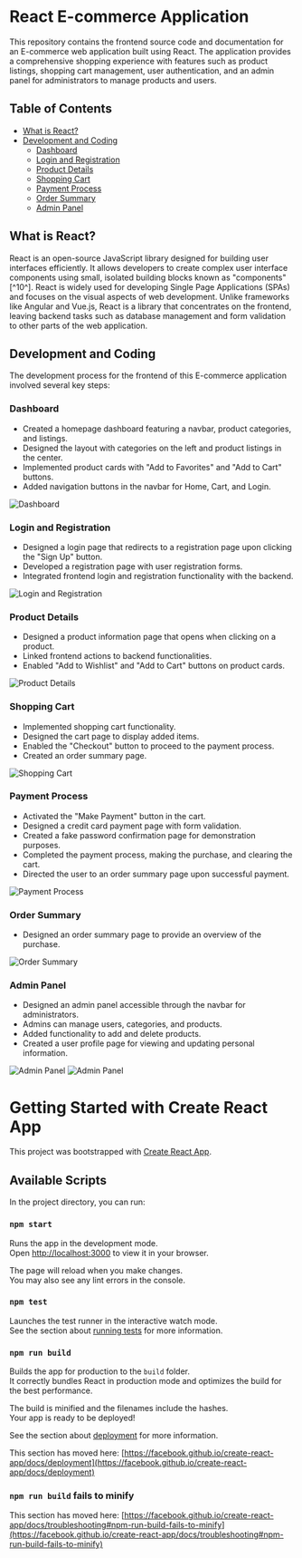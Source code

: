 # React E-commerce Application

This repository contains the frontend source code and documentation for an E-commerce web application built using React. The application provides a comprehensive shopping experience with features such as product listings, shopping cart management, user authentication, and an admin panel for administrators to manage products and users.

## Table of Contents

- [What is React?](#what-is-react)
- [Development and Coding](#development-and-coding)
  - [Dashboard](#dashboard)
  - [Login and Registration](#login-and-registration)
  - [Product Details](#product-details)
  - [Shopping Cart](#shopping-cart)
  - [Payment Process](#payment-process)
  - [Order Summary](#order-summary)
  - [Admin Panel](#admin-panel)

## What is React?

React is an open-source JavaScript library designed for building user interfaces efficiently. It allows developers to create complex user interface components using small, isolated building blocks known as "components"[^10^]. React is widely used for developing Single Page Applications (SPAs) and focuses on the visual aspects of web development. Unlike frameworks like Angular and Vue.js, React is a library that concentrates on the frontend, leaving backend tasks such as database management and form validation to other parts of the web application.

## Development and Coding

The development process for the frontend of this E-commerce application involved several key steps:

### Dashboard

- Created a homepage dashboard featuring a navbar, product categories, and listings.
- Designed the layout with categories on the left and product listings in the center.
- Implemented product cards with "Add to Favorites" and "Add to Cart" buttons.
- Added navigation buttons in the navbar for Home, Cart, and Login.

![Dashboard](images/6.png)

### Login and Registration

- Designed a login page that redirects to a registration page upon clicking the "Sign Up" button.
- Developed a registration page with user registration forms.
- Integrated frontend login and registration functionality with the backend.

![Login and Registration](images/7.png)

### Product Details

- Designed a product information page that opens when clicking on a product.
- Linked frontend actions to backend functionalities.
- Enabled "Add to Wishlist" and "Add to Cart" buttons on product cards.

![Product Details](images/8.png)

### Shopping Cart

- Implemented shopping cart functionality.
- Designed the cart page to display added items.
- Enabled the "Checkout" button to proceed to the payment process.
- Created an order summary page.

![Shopping Cart](images/9.png)

### Payment Process

- Activated the "Make Payment" button in the cart.
- Designed a credit card payment page with form validation.
- Created a fake password confirmation page for demonstration purposes.
- Completed the payment process, making the purchase, and clearing the cart.
- Directed the user to an order summary page upon successful payment.

![Payment Process](images/10.png)

### Order Summary

- Designed an order summary page to provide an overview of the purchase.

![Order Summary](images/11.png)

### Admin Panel

- Designed an admin panel accessible through the navbar for administrators.
- Admins can manage users, categories, and products.
- Added functionality to add and delete products.
- Created a user profile page for viewing and updating personal information.

![Admin Panel](images/12.png)
![Admin Panel](images/13.png)



# Getting Started with Create React App

This project was bootstrapped with [Create React App](https://github.com/facebook/create-react-app).

## Available Scripts

In the project directory, you can run:

### `npm start`

Runs the app in the development mode.\
Open [http://localhost:3000](http://localhost:3000) to view it in your browser.

The page will reload when you make changes.\
You may also see any lint errors in the console.

### `npm test`

Launches the test runner in the interactive watch mode.\
See the section about [running tests](https://facebook.github.io/create-react-app/docs/running-tests) for more information.

### `npm run build`

Builds the app for production to the `build` folder.\
It correctly bundles React in production mode and optimizes the build for the best performance.

The build is minified and the filenames include the hashes.\
Your app is ready to be deployed!

See the section about [deployment](https://facebook.github.io/create-react-app/docs/deployment) for more information.


This section has moved here: [https://facebook.github.io/create-react-app/docs/deployment](https://facebook.github.io/create-react-app/docs/deployment)

### `npm run build` fails to minify

This section has moved here: [https://facebook.github.io/create-react-app/docs/troubleshooting#npm-run-build-fails-to-minify](https://facebook.github.io/create-react-app/docs/troubleshooting#npm-run-build-fails-to-minify)
